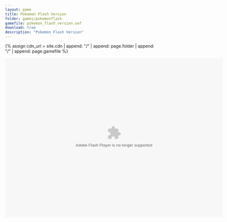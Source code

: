 ```yaml
---
layout: game
title: Pokemon Flash Version
folder: games/pokemonflash
gamefile: pokemon_flash_version.swf
download: true
description: "Pokemon Flash Version"
---
```


{% assign cdn_url = site.cdn | append: "/" | append: page.folder | append: "/" | append: page.gamefile %}

<embed src="{{ cdn_url }}" flashvars="" base="" quality="high" allowscriptaccess="always" allowfullscreen="true" wmode="window" width="715" height="525" type="application/x-shockwave-flash" pluginspage="http://www.macromedia.com/go/getflashplayer">
